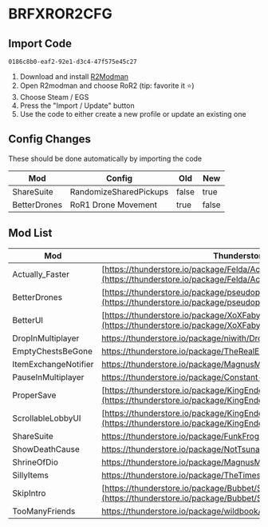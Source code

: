 # BRFXROR2CFG
## Import Code

`0186c8b0-eaf2-92e1-d3c4-47f575e45c27`

1. Download and install [R2Modman](https://github.com/ebkr/r2modmanPlus/releases)
2. Open R2modman and choose RoR2 (tip: favorite it ⭐)
3. Choose Steam / EGS
4. Press the "Import / Update" button
5. Use the code to either create a new profile or update an existing one

## Config Changes 

These should be done automatically by importing the code

| Mod | Config | Old | New |
| --- | ------ | --- | --- |
| ShareSuite | RandomizeSharedPickups | false | true |
| BetterDrones | RoR1 Drone Movement | true | false |

## Mod List

| Mod                  | Thunderstore                                                                                                                         | Github                                                                                                                 |
| -------------------- | ------------------------------------------------------------------------------------------------------------------------------------ | ---------------------------------------------------------------------------------------------------------------------- |
| Actually_Faster       | [https://thunderstore.io/package/Felda/Actually_Faster](https://thunderstore.io/package/Felda/Actually_Faster)                       | [https://github.com/FelixVolo/ActuallyFaster](https://github.com/FelixVolo/ActuallyFaster)                             |
| BetterDrones         | [https://thunderstore.io/package/pseudopulse/BetterDrones](https://thunderstore.io/package/pseudopulse/BetterDrones)                 | https://github.com/pseudopulse/BetterDrones                                                                            |
| BetterUI             | [https://thunderstore.io/package/XoXFaby/BetterUI](https://thunderstore.io/package/XoXFaby/BetterUI)                                 | https://github.com/xoxfaby/BetterUI                                                                                    |
| DropInMultiplayer    | https://thunderstore.io/package/niwith/DropinMultiplayer                                                                             | https://github.com/niwith/DropInMultiplayer                                                                            |
| EmptyChestsBeGone    | https://thunderstore.io/package/TheRealElysium/EmptyChestsBeGone                                                                     |                                                                                                                        |
| ItemExchangeNotifier | https://thunderstore.io/package/MagnusMagnuson/ItemExchangeNotifier                                                                  |                                                                                                                        |
| PauseInMultiplayer   | https://thunderstore.io/package/Constant-ine/PauseInMultiplayer                                                                      |                                                                                                                        |
| ProperSave           | [https://thunderstore.io/package/KingEnderBrine/ProperSave](https://thunderstore.io/package/KingEnderBrine/ProperSave)               | https://github.com/KingEnderBrine/-RoR2-ProperSave                                                                     |
| ScrollableLobbyUI    | [https://thunderstore.io/package/KingEnderBrine/ScrollableLobbyUI](https://thunderstore.io/package/KingEnderBrine/ScrollableLobbyUI) | [https://github.com/KingEnderBrine/-RoR2-ScrollableLobbyUI](https://github.com/KingEnderBrine/-RoR2-ScrollableLobbyUI) |
| ShareSuite           | https://thunderstore.io/package/FunkFrog-and-Sipondo/ShareSuite                                                                      | https://github.com/FunkFrog/RoR2SharedItems                                                                            |
| ShowDeathCause       | https://thunderstore.io/package/NotTsunami/ShowDeathCause                                                                            | https://github.com/NotTsunami/ShowDeathCause                                                                           |
| ShrineOfDio          | https://thunderstore.io/package/MagnusMagnuson/ShrineOfDio                                                                           |                                                                                                                        |
| SillyItems           | https://thunderstore.io/package/TheTimesweeper/SillyItems                                                                            |                                                                                                                        |
| SkipIntro            | [https://thunderstore.io/package/Bubbet/SkipIntro](https://thunderstore.io/package/Bubbet/SkipIntro)                                 | https://github.com/Bubbet/Risk-Of-Rain-Mods/tree/master/SkipIntroCutscene                                              |
| TooManyFriends       | https://thunderstore.io/package/wildbook/TooManyFriends                                                                              | https://github.com/wildbook/R2Mods/tree/master/TooManyFriends                                                          |

